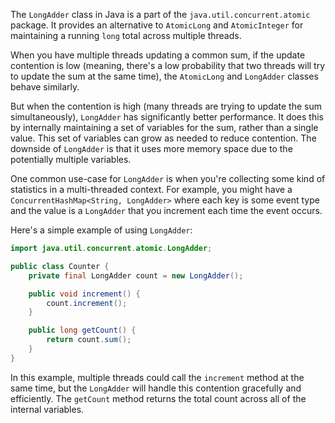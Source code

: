 The `LongAdder` class in Java is a part of the `java.util.concurrent.atomic` package. It provides an alternative to `AtomicLong` and `AtomicInteger` for maintaining a running `long` total across multiple threads.

When you have multiple threads updating a common sum, if the update contention is low (meaning, there's a low probability that two threads will try to update the sum at the same time), the `AtomicLong` and `LongAdder` classes behave similarly.

But when the contention is high (many threads are trying to update the sum simultaneously), `LongAdder` has significantly better performance. It does this by internally maintaining a set of variables for the sum, rather than a single value. This set of variables can grow as needed to reduce contention. The downside of `LongAdder` is that it uses more memory space due to the potentially multiple variables.

One common use-case for `LongAdder` is when you're collecting some kind of statistics in a multi-threaded context. For example, you might have a `ConcurrentHashMap<String, LongAdder>` where each key is some event type and the value is a `LongAdder` that you increment each time the event occurs.

Here's a simple example of using `LongAdder`:

```java
import java.util.concurrent.atomic.LongAdder;

public class Counter {
    private final LongAdder count = new LongAdder();

    public void increment() {
        count.increment();
    }

    public long getCount() {
        return count.sum();
    }
}
```

In this example, multiple threads could call the `increment` method at the same time, but the `LongAdder` will handle this contention gracefully and efficiently. The `getCount` method returns the total count across all of the internal variables.